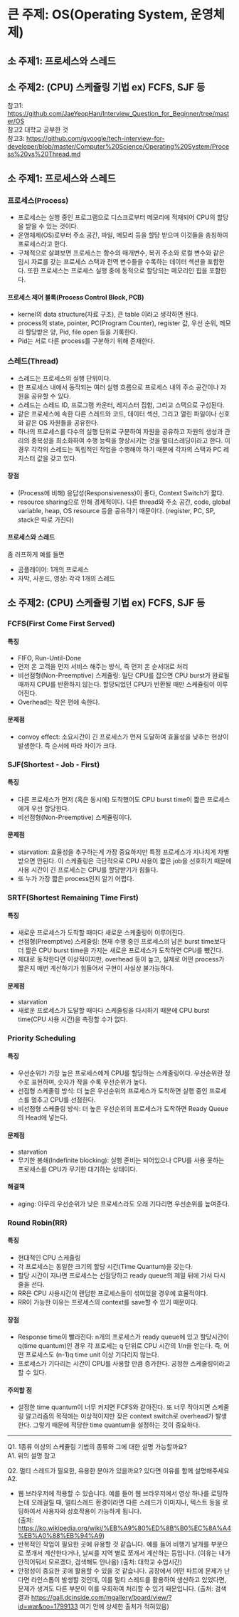 # 큰 주제: OS(Operating System, 운영체제) <br>

## 소 주제1: 프로세스와 스레드<br>

## 소 주제2: (CPU) 스케쥴링 기법 ex) FCFS, SJF 등 <br>

참고1: https://github.com/JaeYeopHan/Interview_Question_for_Beginner/tree/master/OS <br>
참고2 대학교 공부한 것 <br>
참고3: https://github.com/gyoogle/tech-interview-for-developer/blob/master/Computer%20Science/Operating%20System/Process%20vs%20Thread.md <br>

## 소 주제1: 프로세스와 스레드<br>

### 프로세스(Process)

- 프로세스는 실행 중인 프로그램으로 디스크로부터 메모리에 적재되어 CPU의 할당을 받을 수 있는 것이다.
- 운영체제(OS)로부터 주소 공간, 파일, 메모리 등을 할당 받으며 이것들을 총칭하여 프로세스라고 한다.
- 구체적으로 살펴보면 프로세스는 함수의 매개변수, 복귀 주소와 로컬 변수와 같은 임시 자료를 갖는 프로세스 스택과 전역 변수들을 수록하는 데이터 섹션을 포함한다. 또한 프로세스는 프로세스 실행 중에 동적으로 할당되는 메모리인 힙을 포함한다.

#### 프로세스 제어 블록(Process Control Block, PCB)

- kernel의 data structure(자료 구조), 큰 table 이라고 생각하면 된다.
- process의 state, pointer, PC(Program Counter), register 값, 우선 순위, 메모리 할당받은 양, Pid, file open 등을 기록한다.
- Pid는 서로 다른 process를 구분하기 위해 존재한다.

### 스레드(Thread)

- 스레드는 프로세스의 실행 단위이다.
- 한 프로세스 내에서 동작되는 여러 실행 흐름으로 프로세스 내의 주소 공간이나 자원을 공유할 수 있다.
- 스레드는 스레드 ID, 프로그램 카운터, 레지스터 집합, 그리고 스택으로 구성된다.
- 같은 프로세스에 속한 다른 스레드와 코드, 데이터 섹션, 그리고 열린 파일이나 신호와 같은 OS 자원들을 공유한다.
- 하나의 프로세스를 다수의 실행 단위로 구분하여 자원을 공유하고 자원의 생성과 관리의 중복성을 최소화하여 수행 능력을 향상시키는 것을 멀티스레딩이라고 한다. 이 경우 각각의 스레드는 독립적인 작업을 수행해야 하기 때문에 각자의 스택과 PC 레지스터 값을 갖고 있다.

#### 장점

- (Process에 비해) 응답성(Responsiveness)이 좋다, Context Switch가 짧다.
- resource sharing으로 인해 경제적이다. 다른 thread와 주소 공간, code, global variable, heap, OS resource 등을 공유하기 때문이다. (register, PC, SP, stack은 따로 가진다)

#### 프로세스와 스레드

좀 러프하게 예를 들면

- 곰플레이어: 1개의 프로세스
- 자막, 사운드, 영상: 각각 1개의 스레드

## 소 주제2: (CPU) 스케쥴링 기법 ex) FCFS, SJF 등

### FCFS(First Come First Served)

#### 특징

- FIFO, Run-Until-Done
- 먼저 온 고객을 먼저 서비스 해주는 방식, 즉 먼저 온 순서대로 처리
- 비선점형(Non-Preemptive) 스케쥴링: 일단 CPU를 잡으면 CPU burst가 완료될 때까지 CPU를 반환하지 않는다. 할당되었던 CPU가 반환될 때만 스케쥴링이 이루어진다.
- Overhead는 작은 편에 속한다.

#### 문제점

- convoy effect: 소요시간이 긴 프로세스가 먼저 도달하여 효율성을 낮추는 현상이 발생한다. 즉 순서에 따라 차이가 크다.

### SJF(Shortest - Job - First)

#### 특징

- 다른 프로세스가 먼저 (혹은 동시에) 도착했어도 CPU burst time이 짧은 프로세스에게 우선 할당한다.
- 비선점형(Non-Preemptive) 스케쥴링이다.

#### 문제점

- starvation: 효율성을 추구하는게 가장 중요하지만 특정 프로세스가 지나치게 차별받으면 안된다. 이 스케쥴링은 극단적으로 CPU 사용이 짧은 job을 선호하기 때문에 사용 시간이 긴 프로세스는 CPU를 할당받기가 힘들다.
- 또 누가 가장 짧은 process인지 알기 어렵다.

### SRTF(Shortest Remaining Time First)

#### 특징

- 새로운 프로세스가 도착할 때마다 새로운 스케줄링이 이루어진다.
- 선점형(Preemptive) 스케줄링: 현재 수행 중인 프로세스의 남은 burst time보다 더 짧은 CPU burst time을 가지는 새로운 프로세스가 도착하면 CPU를 뺐긴다.
- 제대로 동작한다면 이상적이지만, overhead 등이 높고, 실제로 어떤 process가 짧은지 매번 계산하기가 힘들어서 구현이 사실상 불가능하다.

#### 문제점

- starvation
- 새로운 프로세스가 도달할 때마다 스케줄링을 다시하기 때문에 CPU burst time(CPU 사용 시간)을 측정할 수가 없다.

### Priority Scheduling

#### 특징

- 우선순위가 가장 높은 프로세스에게 CPU를 할당하는 스케줄링이다. 우선순위란 정수로 표현하며, 숫자가 작을 수록 우선순위가 높다.
- 선점형 스케줄링 방식: 더 높은 우선순위의 프로세스가 도착하면 실행 중인 프로세스를 멈추고 CPU를 선점한다.
- 비선점형 스케줄링 방식: 더 높은 우선순위의 프로세스가 도착하면 Ready Queue의 Head에 넣는다.

#### 문제점

- starvation
- 무기한 봉쇄(Indefinite blocking): 실행 준비는 되어있으나 CPU를 사용 못하는 프로세스를 CPU가 무기한 대기하는 상태이다.

#### 해결책

- aging: 아무리 우선순위가 낮은 프로세스라도 오래 기다리면 우선순위를 높여준다.

### Round Robin(RR)

#### 특징

- 현대적인 CPU 스케줄링
- 각 프로세스는 동일한 크기의 할당 시간(Time Quantum)을 갖는다.
- 할당 시간이 지나면 프로세스는 선점당하고 ready queue의 제일 뒤에 가서 다시 줄을 선다.
- RR은 CPU 사용시간이 랜덤한 프로세스들이 섞여있을 경우에 효율적이다.
- RR이 가능한 이유는 프로세스의 context를 save할 수 있기 때문이다.

#### 장점

- Response time이 빨라진다: n개의 프로세스가 ready queue에 있고 할당시간이 q(time quantum)인 경우 각 프로세는 q 단위로 CPU 시간의 1/n을 얻는다. 즉, 어떤 프로세스도 (n-1)q time unit 이상 기다리지 않는다.
- 프로세스가 기다리는 시간이 CPU를 사용할 만큼 증가한다. 공정한 스케줄링이라고 할 수 있다.

#### 주의할 점

- 설정한 time quantum이 너무 커지면 FCFS와 같아진다. 또 너무 작아지면 스케줄링 알고리즘의 목적에는 이상적이지만 잦은 context switch로 overhead가 발생한다. 그렇기 때문에 적당한 time quantum을 설정하는 것이 중요하다.

---

Q1. 1종류 이상의 스케쥴링 기법의 종류와 그에 대한 설명 가능할까요?<br>
A1. 위의 설명 참고

Q2. 멀티 스레드가 필요한, 유용한 분야가 있을까요? 있다면 이유를 함께 설명해주세요<br>
A2.

- 웹 브라우저에 적용할 수 있습니다. 예를 들어 웹 브라우저에서 영상 하나를 로딩하는데 오래걸릴 때, 멀티스레드 환경이라면 다른 스레드가 이미지나, 텍스트 등을 로딩하여서 사용자와 상호작용이 가능하게 됩니다.<br>
  (출처: https://ko.wikipedia.org/wiki/%EB%A9%80%ED%8B%B0%EC%8A%A4%EB%A0%88%EB%94%A9)
- 반복적인 작업이 필요한 곳에 유용할 것 같습니다. 예를 들어 비행기 날개를 부분으로 쪼개서 계산한다거나, 날씨를 지역 별로 쪼개서 계산하는 등입니다. (이유는 내가 안적어둬서 모르겠다, 검색해도 안나옴)
  (출처: 대학교 수업시간)
- 안정성이 중요한 곳에 활용할 수 있을 것 같습니다. 공장에서 어떤 파트에 문제가 난다면 라인스톱이 발생할 것인데, 이를 멀티 스레드를 활용하여 생산하고 있었다면, 문제가 생겨도 다른 부분이 이를 우회하여 처리할 수 있기 때문입니다.
  (출처: 검색결과 https://gall.dcinside.com/mgallery/board/view/?id=war&no=1799133 여기 안에 상세한 출처가 적혀있음)
